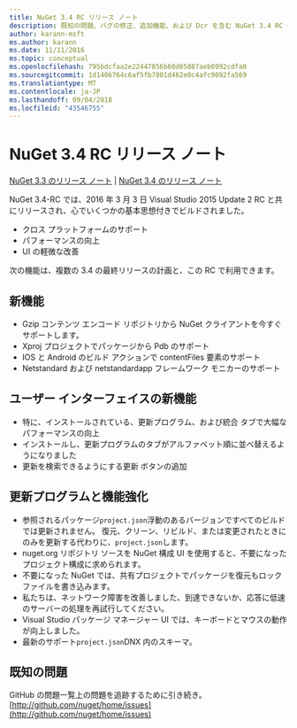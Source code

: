 ```yaml
---
title: NuGet 3.4 RC リリース ノート
description: 既知の問題、バグの修正、追加機能、および Dcr を含む NuGet 3.4 RC のリリース ノート。
author: karann-msft
ms.author: karann
ms.date: 11/11/2016
ms.topic: conceptual
ms.openlocfilehash: 795bdcfaa2e22447856b60d05807aeb0992cdfa0
ms.sourcegitcommit: 1d1406764c6af5fb7801d462e0c4afc9092fa569
ms.translationtype: MT
ms.contentlocale: ja-JP
ms.lasthandoff: 09/04/2018
ms.locfileid: "43546755"
---
```

# <a name="nuget-34-rc-release-notes"></a>NuGet 3.4 RC リリース ノート

[NuGet 3.3 のリリース ノート](../release-notes/nuget-3.3.md) | [NuGet 3.4 のリリース ノート](../release-notes/nuget-3.4.md)

NuGet 3.4-RC では、2016 年 3 月 3 日 Visual Studio 2015 Update 2 RC と共にリリースされ、心でいくつかの基本思想付きでビルドされました。

* クロス プラットフォームのサポート
* パフォーマンスの向上
* UI の軽微な改善

次の機能は、複数の 3.4 の最終リリースの計画と、この RC で利用できます。

## <a name="new-features"></a>新機能

* Gzip コンテンツ エンコード リポジトリから NuGet クライアントを今すぐサポートします。
* Xproj プロジェクトでパッケージから Pdb のサポート
* IOS と Android のビルド アクションで contentFiles 要素のサポート
* Netstandard および netstandardapp フレームワーク モニカーのサポート

## <a name="new-user-interface-features"></a>ユーザー インターフェイスの新機能

* 特に、インストールされている、更新プログラム、および統合 タブで大幅なパフォーマンスの向上
* インストールし、更新プログラムのタブがアルファベット順に並べ替えるようになりました
* 更新を検索できるようにする更新 ボタンの追加

## <a name="updates-and-improvements"></a>更新プログラムと機能強化

* 参照されるパッケージ`project.json`浮動のあるバージョンですべてのビルドでは更新されません。 復元、クリーン、リビルド、または変更されたときにのみを更新する代わりに、`project.json`します。
* nuget.org リポジトリ ソースを NuGet 構成 UI を使用すると、不要になったプロジェクト構成に求められます。
* 不要になった NuGet では、共有プロジェクトでパッケージを復元もロック ファイルを書き込みます。
* 私たちは、ネットワーク障害を改善しました、到達できないか、応答に低速のサーバーの処理を再試行してください。
* Visual Studio パッケージ マネージャー UI では、キーボードとマウスの動作が向上しました。
* 最新のサポート`project.json`DNX 内のスキーマ。

## <a name="known-issues"></a>既知の問題

GitHub の問題一覧上の問題を追跡するために引き続き。 [http://github.com/nuget/home/issues](http://github.com/nuget/home/issues)